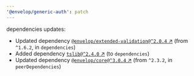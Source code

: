 ```yaml
---
'@envelop/generic-auth': patch
---
```

dependencies updates:
  - Updated dependency [`@envelop/extended-validation@^2.0.4` ↗︎](https://www.npmjs.com/package/@envelop/extended-validation/v/2.0.4) (from `^1.6.2`, in `dependencies`)
  - Added dependency [`tslib@^2.4.0` ↗︎](https://www.npmjs.com/package/tslib/v/2.4.0) (to `dependencies`)
  - Updated dependency [`@envelop/core@^3.0.4` ↗︎](https://www.npmjs.com/package/@envelop/core/v/3.0.4) (from `^2.3.2`, in `peerDependencies`)
